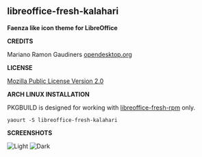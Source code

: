 **libreoffice-fresh-kalahari**
------------------------------
**Faenza like icon theme for LibreOffice**

**CREDITS**

Mariano Ramon Gaudiners
[opendesktop.org](http://opendesktop.org/content/show.php/+Kalahari+-+LibreOffice+4.3.0+4.4.0?content=158367)

**LICENSE**

[Mozilla Public License Version 2.0](https://www.mozilla.org/MPL/2.0/index.txt)

**ARCH LINUX INSTALLATION**

PKGBUILD is designed for working with [libreoffice-fresh-rpm](https://aur.archlinux.org/packages/libreoffice-fresh-rpm/) only.

    yaourt -S libreoffice-fresh-kalahari

**SCREENSHOTS**

![Light](https://raw.githubusercontent.com/FadeMind/libreoffice-fresh-kalahari/master/images_faenza.png)
![Dark](https://raw.githubusercontent.com/FadeMind/libreoffice-fresh-kalahari/master/images_faenza_dark.png)
